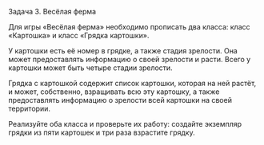 Задача 3. Весёлая ферма

Для игры «Весёлая ферма» необходимо прописать два класса: класс «Картошка» и класс «Грядка картошки».

У картошки есть её номер в грядке, а также стадия зрелости. Она может предоставлять информацию о своей зрелости и расти. Всего у картошки может быть четыре стадии зрелости.

Грядка с картошкой содержит список картошки, которая на ней растёт, и может, собственно, взращивать всю эту картошку, а также предоставлять информацию о зрелости всей картошки на своей территории.



Реализуйте оба класса и проверьте их работу: создайте экземпляр грядки из пяти картошек и три раза взрастите грядку.

